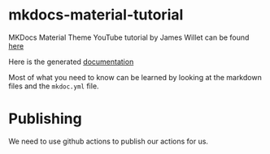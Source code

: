 # mkdocs-material-tutorial
MKDocs Material Theme YouTube tutorial by James Willet can be found [here](https://www.youtube.com/watch?v=Q-YA_dA8C20)

Here is the generated [documentation](https://greywidget.github.io/mkdocs-material-tutorial/)

Most of what you need to know can be learned by looking at the markdown files and the `mkdoc.yml` file.

# Publishing
We need to use github actions to publish our actions for us.
